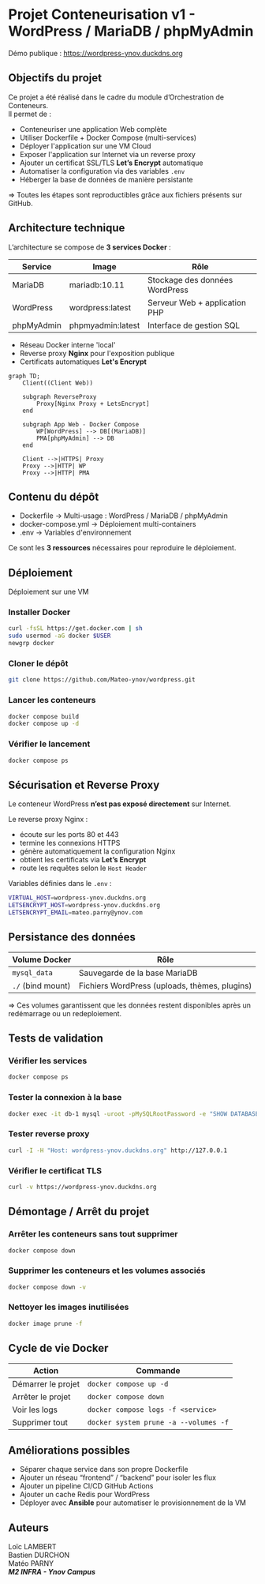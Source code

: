 # Projet Conteneurisation v1 - WordPress / MariaDB / phpMyAdmin

Démo publique : https://wordpress-ynov.duckdns.org

## Objectifs du projet

Ce projet a été réalisé dans le cadre du module d’Orchestration de Conteneurs.  
Il permet de :
  - Conteneuriser une application Web complète  
  - Utiliser Dockerfile + Docker Compose (multi-services)  
  - Déployer l'application sur une VM Cloud  
  - Exposer l'application sur Internet via un reverse proxy  
  - Ajouter un certificat SSL/TLS **Let’s Encrypt** automatique  
  - Automatiser la configuration via des variables `.env`  
  - Héberger la base de données de manière persistante
    
=> Toutes les étapes sont reproductibles grâce aux fichiers présents sur GitHub.

## Architecture technique

L’architecture se compose de **3 services Docker** :

| Service | Image | Rôle |
|--------|------|-----|
| MariaDB | mariadb:10.11 | Stockage des données WordPress |
| WordPress | wordpress:latest | Serveur Web + application PHP |
| phpMyAdmin | phpmyadmin:latest | Interface de gestion SQL |

- Réseau Docker interne 'local'
- Reverse proxy **Nginx** pour l'exposition publique
- Certificats automatiques **Let's Encrypt**

```mermaid
graph TD;
    Client((Client Web))
    
    subgraph ReverseProxy
        Proxy[Nginx Proxy + LetsEncrypt]
    end
    
    subgraph App Web - Docker Compose
        WP[WordPress] --> DB[(MariaDB)]
        PMA[phpMyAdmin] --> DB
    end
    
    Client -->|HTTPS| Proxy
    Proxy -->|HTTP| WP
    Proxy -->|HTTP| PMA
```

## Contenu du dépôt

  - Dockerfile -> Multi-usage : WordPress / MariaDB / phpMyAdmin
  - docker-compose.yml -> Déploiement multi-containers
  - .env -> Variables d'environnement

Ce sont les **3 ressources** nécessaires pour reproduire le déploiement.

## Déploiement

Déploiement sur une VM

### Installer Docker

```bash
curl -fsSL https://get.docker.com | sh
sudo usermod -aG docker $USER
newgrp docker
```

### Cloner le dépôt

```bash
git clone https://github.com/Mateo-ynov/wordpress.git
```

### Lancer les conteneurs

```bash
docker compose build
docker compose up -d
```

### Vérifier le lancement

```bash
docker compose ps
```
## Sécurisation et Reverse Proxy

Le conteneur WordPress **n’est pas exposé directement** sur Internet.

Le reverse proxy Nginx :
  - écoute sur les ports 80 et 443
  - termine les connexions HTTPS
  - génère automatiquement la configuration Nginx
  - obtient les certificats via **Let’s Encrypt**
  - route les requêtes selon le `Host Header`

Variables définies dans le `.env` :
```bash
VIRTUAL_HOST=wordpress-ynov.duckdns.org
LETSENCRYPT_HOST=wordpress-ynov.duckdns.org
LETSENCRYPT_EMAIL=mateo.parny@ynov.com
```

## Persistance des données

| Volume Docker     | Rôle                                          |
| ----------------- | --------------------------------------------- |
| `mysql_data`      | Sauvegarde de la base MariaDB                 |
| `./` (bind mount) | Fichiers WordPress (uploads, thèmes, plugins) |

=> Ces volumes garantissent que les données restent disponibles après un redémarrage ou un redeploiement.

## Tests de validation

### Vérifier les services
```bash
docker compose ps
```

### Tester la connexion à la base

```bash
docker exec -it db-1 mysql -uroot -pMySQLRootPassword -e "SHOW DATABASES;"
```

### Tester reverse proxy

```bash
curl -I -H "Host: wordpress-ynov.duckdns.org" http://127.0.0.1
```

### Vérifier le certificat TLS

```bash
curl -v https://wordpress-ynov.duckdns.org
```

## Démontage / Arrêt du projet

### Arrêter les conteneurs sans tout supprimer

```bash
docker compose down
```

### Supprimer les conteneurs et les volumes associés

```bash
docker compose down -v
```

### Nettoyer les images inutilisées

```bash
docker image prune -f
```

## Cycle de vie Docker

| Action             | Commande                              |
| ------------------ | ------------------------------------- |
| Démarrer le projet | `docker compose up -d`                |
| Arrêter le projet  | `docker compose down`                 |
| Voir les logs      | `docker compose logs -f <service>`    |
| Supprimer tout     | `docker system prune -a --volumes -f` |

## Améliorations possibles 

  - Séparer chaque service dans son propre Dockerfile
  - Ajouter un réseau “frontend” / “backend” pour isoler les flux
  - Ajouter un pipeline CI/CD GitHub Actions
  - Ajouter un cache Redis pour WordPress
  - Déployer avec **Ansible** pour automatiser le provisionnement de la VM

## Auteurs

Loïc LAMBERT  
Bastien DURCHON  
Matéo PARNY  
**_M2 INFRA - Ynov Campus_**
